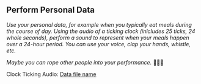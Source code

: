 ## Perform Personal Data

_Use your personal data, for example when you typically eat meals during the course of day. Using the audio of a ticking clock (inlcludes 25 ticks, 24 whole seconds), perform a sound to represent when your meals happen over a 24-hour period. You can use your voice, clap your hands, whistle, etc._

_Maybe you can rope other people into your performance._ 🕺🏽🪩  

Clock Ticking Audio: [Data file name]()
